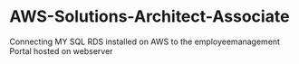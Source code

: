 # AWS-Solutions-Architect-Associate
Connecting MY SQL RDS installed on AWS to the employeemanagement Portal hosted on webserver
